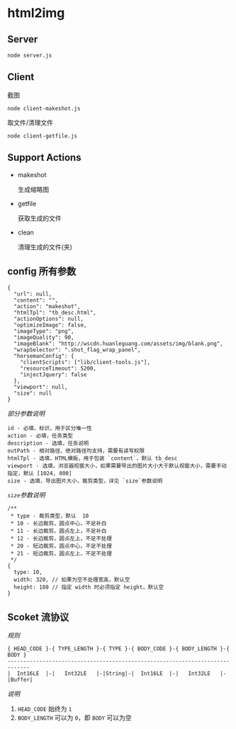 # html2img

## Server

```
node server.js
```

## Client

截图

```
node client-makeshot.js
```

取文件/清理文件

```
node client-getfile.js
```


## Support Actions

- makeshot

  生成缩略图

- getfile

  获取生成的文件

- clean

  清理生成的文件(夹)


## config 所有参数

```
{
  "url": null,
  "content": "",
  "action": "makeshot",
  "htmlTpl": "tb_desc.html",
  "actionOptions": null,
  "optimizeImage": false,
  "imageType": "png",
  "imageQuality": 90,
  "imageBlank": "http://wscdn.huanleguang.com/assets/img/blank.png",
  "wrapSelector": ".shot_flag_wrap_panel",
  "horsemanConfig": {
    "clientScripts": ["lib/client-tools.js"],
    "resourceTimeout": 5200,
    "injectJquery": false
  },
  "viewport": null,
  "size": null
}
```

*部分参数说明*

```
id - 必填，标识，用于区分唯一性
action - 必填，任务类型
description - 选填，任务说明
outPath - 相对路径、绝对路径均支持，需要有读写权限
htmlTpl - 选填，HTML模板，用于包装 `content`，默认 tb_desc
viewport - 选填，浏览器视窗大小，如果需要导出的图片大小大于默认视窗大小，需要手动指定，默认 [1024, 800]
size - 选填，导出图片大小，裁剪类型，详见 `size`参数说明
```

*`size`参数说明*

```
/**
 * type - 裁剪类型，默认  10
 * 10 - 长边裁剪，圆点中心，不足补白
 * 11 - 长边裁剪，圆点左上，不足补白
 * 12 - 长边裁剪，圆点左上，不足不处理
 * 20 - 短边裁剪，圆点中心，不足不处理
 * 21 - 短边裁剪，圆点左上，不足不处理
 */
{
  type: 10,
  width: 320, // 如果为空不处理宽高，默认空
  height: 180 // 指定 width 时必须指定 height，默认空
}
```

## Scoket 流协议

*规则*

```
{ HEAD_CODE }-{ TYPE_LENGTH }-{ TYPE }-{ BODY_CODE }-{ BODY_LENGTH }-{ BODY }
-----------------------------------------------------------------------------
|  Int16LE  |-|   Int32LE   |-|String|-|  Int16LE  |-|   Int32LE   |-|Buffer|
```

*说明*

1. `HEAD_CODE` 始终为 `1`
2. `BODY_LENGTH` 可以为 `0`，即 `BODY` 可以为空
